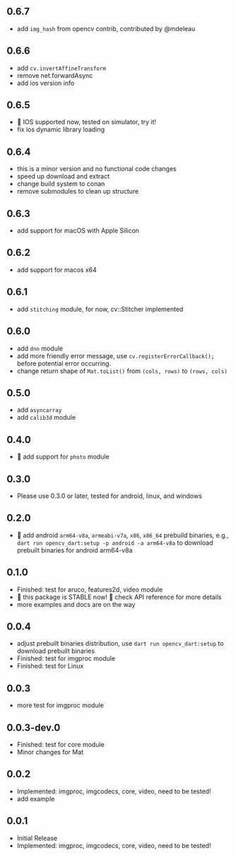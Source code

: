 ## 0.6.7

- add `img_hash` from opencv contrib, contributed by @mdeleau

## 0.6.6

- add `cv.invertAffineTransform`
- remove net.forwardAsync
- add ios version info

## 0.6.5

- :tada: IOS supported now, tested on simulator, try it!
- fix ios dynamic library loading

## 0.6.4

- this is a minor version and no functional code changes
- speed up download and extract
- change build system to conan
- remove submodules to clean up structure

## 0.6.3

- add support for macOS with Apple Silicon

## 0.6.2

* add support for macos x64

## 0.6.1

* add `stitching` module, for now, cv::Stitcher implemented

## 0.6.0

* add `dnn` module
* add more friendly error message, use `cv.registerErrorCallback();` before potential error occurring.
* change return shape of `Mat.toList()` from `(cols, rows)` to `(rows, cols)`

## 0.5.0

* add `asyncarray`
* add `calib3d` module

## 0.4.0

* :rocket: add support for `photo` module

## 0.3.0

* Please use 0.3.0 or later, tested for android, linux, and windows

## 0.2.0

* :tada: add android `arm64-v8a`, `armeabi-v7a`, `x86`, `x86_64` prebuild binaries, e.g., `dart run opencv_dart:setup -p android -a arm64-v8a` to download prebuilt binaries for android arm64-v8a

## 0.1.0

* Finished: test for aruco, features2d, video module
* :tada: this package is STABLE now! :rocket: check API reference for more details
* more examples and docs are on the way

## 0.0.4

* adjust prebuilt binaries distribution, use `dart run opencv_dart:setup` to download prebuilt binaries
* Finished: test for imgproc module
* Finished: test for Linux

## 0.0.3

* more test for imgproc module

## 0.0.3-dev.0

* Finished: test for core module
* Minor changes for Mat

## 0.0.2

* Implemented: imgproc, imgcodecs, core, video, need to be tested!
* add example

## 0.0.1

* Initial Release
* Implemented: imgproc, imgcodecs, core, video, need to be tested!
